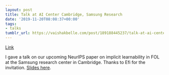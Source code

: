 ```yaml
---
layout: post
title: Talk at AI Center Cambridge, Samsung Research
date: '2019-11-20T08:08:37+00:00'
tags:
- talks
tumblr_url: https://vaishakbelle.com/post/189188445237/talk-at-ai-center-cambridge-samsung-research
---
```

[Link](https://research.samsung.com/aicenter_cambridge)  

I gave a talk on our upcoming NeurIPS paper on implicit learnability in FOL at the Samsung research center in Cambridge. Thanks to Efi for the invitation. [Slides here](https://www.evernote.com/shard/s7/sh/b7ecb90f-de57-47d3-8e83-6ae49bc543da/4618a5dfe92a338b5dd54474931f7113).

